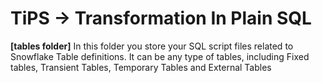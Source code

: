 # TiPS -> Transformation In Plain SQL

**[tables folder]** In this folder you store your SQL script files related to Snowflake Table definitions. It can be any type of tables, including Fixed tables, Transient Tables, Temporary Tables and External Tables
